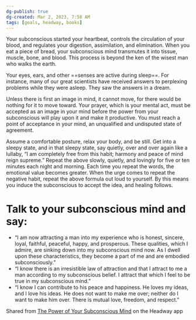 ```yaml
---
dg-publish: true
dg-created: Mar 2, 2023, 7:58 AM
tags: [goals, headway, books]
---
```


Your subconscious started your heartbeat, controls the circulation of your blood, and regulates your digestion, assimilation, and elimination. When you eat a piece of bread, your subconscious mind transmutes it into tissue, muscle, bone, and blood. This process is beyond the ken of the wisest man who walks the earth.

Your eyes, ears, and other ==senses are active during sleep==. For instance, many of our great scientists have received answers to perplexing problems while they were asleep. They saw the answers in a dream.
  
Unless there is first an image in mind, it cannot move, for there would be nothing for it to move toward. Your prayer, which is your mental act, must be accepted as an image in your mind before the power from your subconscious will play upon it and make it productive. You must reach a point of acceptance in your mind, an unqualified and undisputed state of agreement.

Assume a comfortable posture, relax your body, and be still. Get into a sleepy state, and in that sleepy state, say quietly, over and over again like a lullaby, “I am completely free from this habit; harmony and peace of mind reign supreme.” Repeat the above slowly, quietly, and lovingly for five or ten minutes each night and morning. Each time you repeat the words, the emotional value becomes greater. When the urge comes to repeat the negative habit, repeat the above formula out loud to yourself. By this means you induce the subconscious to accept the idea, and healing follows.


# Talk to your subconscious mind and say:

- “I am now attracting a man into my experience who is honest, sincere, loyal, faithful, peaceful, happy, and prosperous. These qualities, which I admire, are sinking down into my subconscious mind now. As I dwell upon these characteristics, they become a part of me and are embodied subconsciously.”
- “I know there is an irresistible law of attraction and that I attract to me a man according to my subconscious belief. I attract that which I feel to be true in my subconscious mind.”
- “I know I can contribute to his peace and happiness. He loves my ideas, and I love his ideas. He does not want to make me over; neither do I want to make him over. There is mutual love, freedom, and respect.”

  
Shared from [The Power of Your Subconscious Mind](https://headway.onelink.me/9USK?pid=app_referral&af_web_dp=https%3A%2F%2Fweb.get-headway.com%2Fbook%2Fthe-power-of-your-subconscious-mind&c=highlight&af_siteid=summary_text) on the Headway app